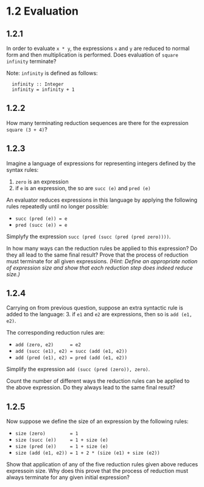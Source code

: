 # 1.2 Evaluation

## 1.2.1
In order to evaluate `x * y`, the expressions `x` and `y` are reduced to normal form and then multiplication is performed. Does evaluation of `square infinity` terminate?

Note: `infinity` is defined as follows:
```
  infinity :: Integer
  infinity = infinity + 1
```

## 1.2.2
How many terminating reduction sequences are there for the expression `square (3 + 4)`?

## 1.2.3
Imagine a language of expressions for representing integers defined by the syntax rules:
 1. `zero` is an expression
 2. if `e` is an expression, the so are `succ (e)` and `pred (e)`

An evaluator reduces expressions in this language by applying the following rules repeatedly until no longer possible:
 - `succ (pred (e)) = e`
 - `pred (succ (e)) = e`

Simplyfy the expression `succ (pred (succ (pred (pred zero))))`.

In how many ways can the reduction rules be applied to this expression? Do they all lead to the same final result? Prove that the process of reduction must terminate for all given expressions. *(Hint: Define an appropriate notion of expression size and show that each reduction step does indeed reduce size.)*

## 1.2.4
Carrying on from previous question, suppose an extra syntactic rule is added to the language:
 3. if `e1` and `e2` are expressions, then so is `add (e1, e2)`.

The corresponding reduction rules are:
 - `add (zero, e2)      = e2`
 - `add (succ (e1), e2) = succ (add (e1, e2))`
 - `add (pred (e1), e2) = pred (add (e1, e2))`

Simplify the expression `add (succ (pred (zero)), zero)`.

Count the number of different ways the reduction rules can be applied to the above expression. Do they always lead to the same final result?

## 1.2.5
Now suppose we define the size of an expression by the following rules:

 - `size (zero)         = 1`
 - `size (succ (e))     = 1 + size (e)`
 - `size (pred (e))     = 1 + size (e)`
 - `size (add (e1, e2)) = 1 + 2 * (size (e1) + size (e2))`

Show that application of any of the five reduction rules given above reduces expressoin size. Why does this prove that the process of reduction must always terminate for any given initial expression?
